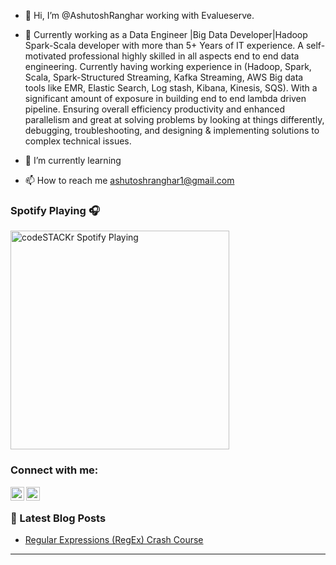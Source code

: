 - 👋 Hi, I’m @AshutoshRanghar working with Evalueserve.
- 👀 Currently working as a Data Engineer |Big Data Developer|Hadoop Spark-Scala developer with more than 5+ Years of IT experience. A self-motivated professional highly skilled in all aspects end to end data engineering. Currently having working experience in (Hadoop, Spark, Scala, Spark-Structured Streaming, Kafka Streaming, AWS Big data tools like EMR, Elastic Search, Log stash, Kibana, Kinesis, SQS).
With a significant amount of exposure in building end to end lambda driven pipeline. Ensuring overall efficiency productivity and enhanced parallelism and great at solving problems by looking at things differently, debugging, troubleshooting, and designing & implementing solutions to complex technical issues.

- 🌱 I’m currently learning 
- 📫 How to reach me ashutoshranghar1@gmail.com

<!---
AshutoshRanghar/AshutoshRanghar is a ✨ special ✨ repository because its `README.md` (this file) appears on your GitHub profile.
You can click the Preview link to take a look at your changes.
--->
### Spotify Playing 🎧

[<img src="https://now-playing-codestackr.vercel.app/api/spotify-playing" alt="codeSTACKr Spotify Playing" width="350" />](https://open.spotify.com/user/swyqyimdc12jajde4vpwd2x1b)
### Connect with me:

[<img align="left" alt="codeSTACKr | LinkedIn" width="22px" src="https://cdn.jsdelivr.net/npm/simple-icons@v3/icons/linkedin.svg" />][linkedin]
[<img align="left" alt="codeSTACKr | Instagram" width="22px" src="https://cdn.jsdelivr.net/npm/simple-icons@v3/icons/instagram.svg" />][instagram]

<br />



### 📕 Latest Blog Posts

<!-- BLOG-POST-LIST:START -->
- [Regular Expressions (RegEx) Crash Course](https://dev.to/codestackr/regular-expressions-regex-crash-course-248n)
<!-- BLOG-POST-LIST:END -->


---
[instagram]: https://www.instagram.com/ashutosh_ranghar_/
[linkedin]: https://www.linkedin.com/in/ashutosh-ranghar-b14838107/
